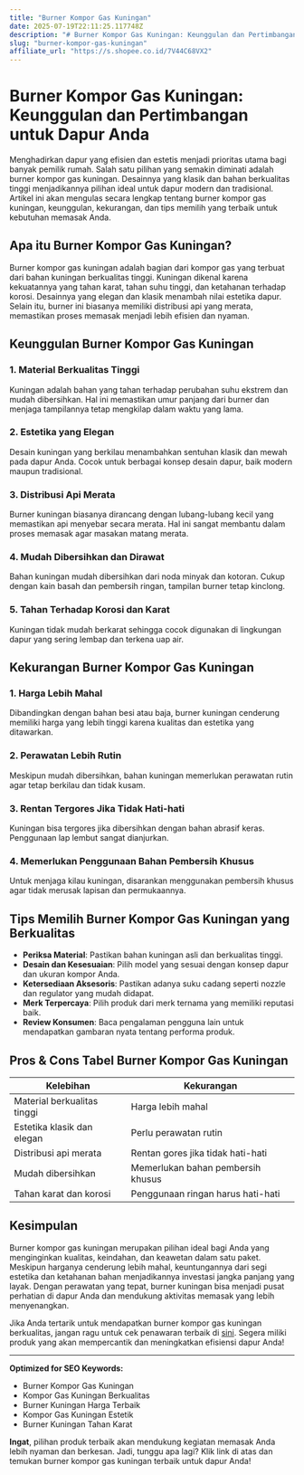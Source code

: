 ```yaml
---
title: "Burner Kompor Gas Kuningan"
date: 2025-07-19T22:11:25.117748Z
description: "# Burner Kompor Gas Kuningan: Keunggulan dan Pertimbangan untuk Dapur Anda..."
slug: "burner-kompor-gas-kuningan"
affiliate_url: "https://s.shopee.co.id/7V44C68VX2"
---
```

# Burner Kompor Gas Kuningan: Keunggulan dan Pertimbangan untuk Dapur Anda

Menghadirkan dapur yang efisien dan estetis menjadi prioritas utama bagi banyak pemilik rumah. Salah satu pilihan yang semakin diminati adalah burner kompor gas kuningan. Desainnya yang klasik dan bahan berkualitas tinggi menjadikannya pilihan ideal untuk dapur modern dan tradisional. Artikel ini akan mengulas secara lengkap tentang burner kompor gas kuningan, keunggulan, kekurangan, dan tips memilih yang terbaik untuk kebutuhan memasak Anda.

## Apa itu Burner Kompor Gas Kuningan?

Burner kompor gas kuningan adalah bagian dari kompor gas yang terbuat dari bahan kuningan berkualitas tinggi. Kuningan dikenal karena kekuatannya yang tahan karat, tahan suhu tinggi, dan ketahanan terhadap korosi. Desainnya yang elegan dan klasik menambah nilai estetika dapur. Selain itu, burner ini biasanya memiliki distribusi api yang merata, memastikan proses memasak menjadi lebih efisien dan nyaman.

## Keunggulan Burner Kompor Gas Kuningan

### 1. Material Berkualitas Tinggi

Kuningan adalah bahan yang tahan terhadap perubahan suhu ekstrem dan mudah dibersihkan. Hal ini memastikan umur panjang dari burner dan menjaga tampilannya tetap mengkilap dalam waktu yang lama.

### 2. Estetika yang Elegan

Desain kuningan yang berkilau menambahkan sentuhan klasik dan mewah pada dapur Anda. Cocok untuk berbagai konsep desain dapur, baik modern maupun tradisional.

### 3. Distribusi Api Merata

Burner kuningan biasanya dirancang dengan lubang-lubang kecil yang memastikan api menyebar secara merata. Hal ini sangat membantu dalam proses memasak agar masakan matang merata.

### 4. Mudah Dibersihkan dan Dirawat

Bahan kuningan mudah dibersihkan dari noda minyak dan kotoran. Cukup dengan kain basah dan pembersih ringan, tampilan burner tetap kinclong.

### 5. Tahan Terhadap Korosi dan Karat

Kuningan tidak mudah berkarat sehingga cocok digunakan di lingkungan dapur yang sering lembap dan terkena uap air.

## Kekurangan Burner Kompor Gas Kuningan

### 1. Harga Lebih Mahal

Dibandingkan dengan bahan besi atau baja, burner kuningan cenderung memiliki harga yang lebih tinggi karena kualitas dan estetika yang ditawarkan.

### 2. Perawatan Lebih Rutin

Meskipun mudah dibersihkan, bahan kuningan memerlukan perawatan rutin agar tetap berkilau dan tidak kusam.

### 3. Rentan Tergores Jika Tidak Hati-hati

Kuningan bisa tergores jika dibersihkan dengan bahan abrasif keras. Penggunaan lap lembut sangat dianjurkan.

### 4. Memerlukan Penggunaan Bahan Pembersih Khusus

Untuk menjaga kilau kuningan, disarankan menggunakan pembersih khusus agar tidak merusak lapisan dan permukaannya.

## Tips Memilih Burner Kompor Gas Kuningan yang Berkualitas

- **Periksa Material**: Pastikan bahan kuningan asli dan berkualitas tinggi.
- **Desain dan Kesesuaian**: Pilih model yang sesuai dengan konsep dapur dan ukuran kompor Anda.
- **Ketersediaan Aksesoris**: Pastikan adanya suku cadang seperti nozzle dan regulator yang mudah didapat.
- **Merk Terpercaya**: Pilih produk dari merk ternama yang memiliki reputasi baik.
- **Review Konsumen**: Baca pengalaman pengguna lain untuk mendapatkan gambaran nyata tentang performa produk.

## Pros & Cons Tabel Burner Kompor Gas Kuningan

| **Kelebihan**                        | **Kekurangan**                        |
|-------------------------------------|-------------------------------------|
| Material berkualitas tinggi         | Harga lebih mahal                   |
| Estetika klasik dan elegan         | Perlu perawatan rutin               |
| Distribusi api merata               | Rentan gores jika tidak hati-hati   |
| Mudah dibersihkan                  | Memerlukan bahan pembersih khusus  |
| Tahan karat dan korosi             | Penggunaan ringan harus hati-hati  |

## Kesimpulan

Burner kompor gas kuningan merupakan pilihan ideal bagi Anda yang menginginkan kualitas, keindahan, dan keawetan dalam satu paket. Meskipun harganya cenderung lebih mahal, keuntungannya dari segi estetika dan ketahanan bahan menjadikannya investasi jangka panjang yang layak. Dengan perawatan yang tepat, burner kuningan bisa menjadi pusat perhatian di dapur Anda dan mendukung aktivitas memasak yang lebih menyenangkan.

Jika Anda tertarik untuk mendapatkan burner kompor gas kuningan berkualitas, jangan ragu untuk cek penawaran terbaik di [sini](https://s.shopee.co.id/7V44C68VX2). Segera miliki produk yang akan mempercantik dan meningkatkan efisiensi dapur Anda!

---

**Optimized for SEO Keywords:**

- Burner Kompor Gas Kuningan  
- Kompor Gas Kuningan Berkualitas  
- Burner Kuningan Harga Terbaik  
- Kompor Gas Kuningan Estetik  
- Burner Kuningan Tahan Karat  

**Ingat**, pilihan produk terbaik akan mendukung kegiatan memasak Anda lebih nyaman dan berkesan. Jadi, tunggu apa lagi? Klik link di atas dan temukan burner kompor gas kuningan terbaik untuk dapur Anda!